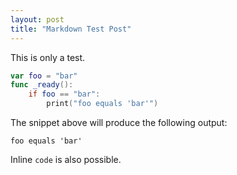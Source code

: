 ```yaml
---
layout: post
title: "Markdown Test Post"
---
```


This is only a test.

<!--more-->

```swift
var foo = "bar"
func _ready():
    if foo == "bar":
        print("foo equals 'bar'")
```

The snippet above will produce the following output:

```
foo equals 'bar'
```

Inline `code` is also possible.
